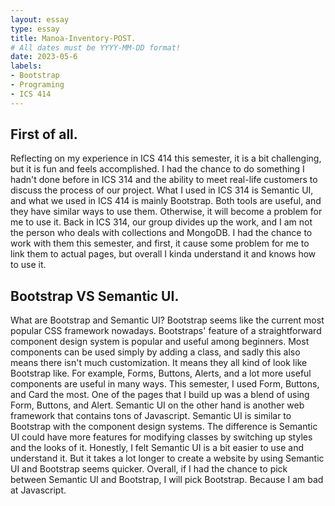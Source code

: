 ```yaml
---
layout: essay
type: essay
title: Manoa-Inventory-POST.
# All dates must be YYYY-MM-DD format!
date: 2023-05-6
labels:
- Bootstrap
- Programing
- ICS 414
---
```

## First of all.
Reflecting on my experience in ICS 414 this semester, it is a bit challenging, but it is fun and feels accomplished. I had the chance to do something I hadn't done before in ICS 314 and the ability to meet real-life customers to discuss the process of our project. What I used in ICS 314 is Semantic UI, and what we used in ICS 414 is mainly Bootstrap. Both tools are useful, and they have similar ways to use them. Otherwise, it will become a problem for me to use it. Back in ICS 314, our group divides up the work, and I am not the person who deals with collections and MongoDB. I had the chance to work with them this semester, and first, it cause some problem for me to link them to actual pages, but overall I kinda understand it and knows how to use it.

## Bootstrap VS Semantic UI.
What are Bootstrap and Semantic UI? Bootstrap seems like the current most popular CSS framework nowadays. Bootstraps' feature of a straightforward component design system is popular and useful among beginners. Most components can be used simply by adding a class, and sadly this also means there isn't much customization. It means they all kind of look like Bootstrap like. For example, Forms, Buttons, Alerts, and a lot more useful components are useful in many ways. This semester, I used Form, Buttons, and Card the most. One of the pages that I build up was a blend of using Form, Buttons, and Alert. Semantic UI on the other hand is another web framework that contains tons of Javascript. Semantic UI is similar to Bootstrap with the component design systems. The difference is Semantic UI could have more features for modifying classes by switching up styles and the looks of it. Honestly, I felt Semantic UI is a bit easier to use and understand it. But it takes a lot longer to create a website by using Semantic UI and Bootstrap seems quicker. Overall, if I had the chance to pick between Semantic UI and Bootstrap, I will pick Bootstrap. Because I am bad at Javascript.


